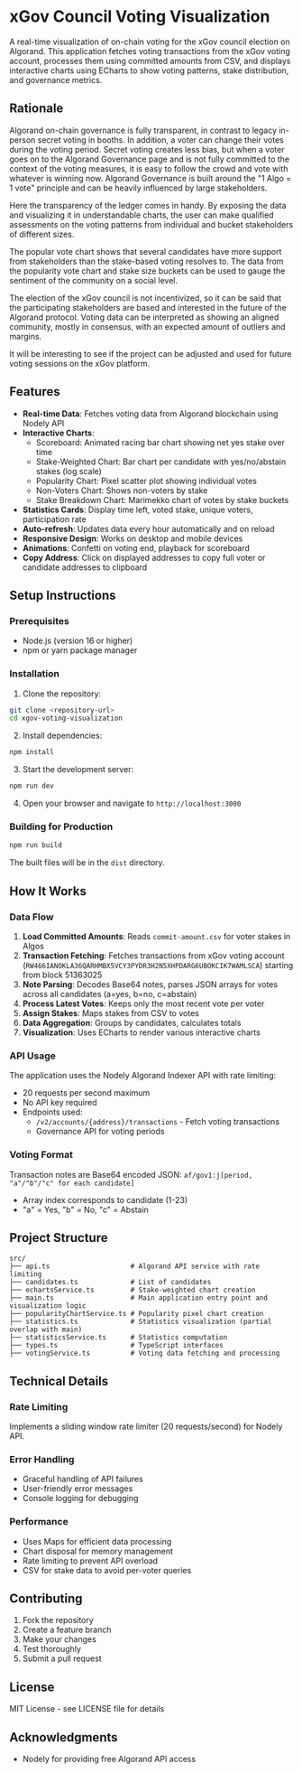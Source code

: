 # xGov Council Voting Visualization

A real-time visualization of on-chain voting for the xGov council election on Algorand. This application fetches voting transactions from the xGov voting account, processes them using committed amounts from CSV, and displays interactive charts using ECharts to show voting patterns, stake distribution, and governance metrics.

## Rationale

Algorand on-chain governance is fully transparent, in contrast to legacy in-person secret voting in booths. In addition, a voter can change their votes during the voting period. Secret voting creates less bias, but when a voter goes on to the Algorand Governance page and is not fully committed to the context of the voting measures, it is easy to follow the crowd and vote with whatever is winning now. Algorand Governance is built around the "1 Algo = 1 vote" principle and can be heavily influenced by large stakeholders.

Here the transparency of the ledger comes in handy. By exposing the data and visualizing it in understandable charts, the user can make qualified assessments on the voting patterns from individual and bucket stakeholders of different sizes.

The popular vote chart shows that several candidates have more support from stakeholders than the stake-based voting resolves to. The data from the popularity vote chart and stake size buckets can be used to gauge the sentiment of the community on a social level.

The election of the xGov council is not incentivized, so it can be said that the participating stakeholders are based and interested in the future of the Algorand protocol. Voting data can be interpreted as showing an aligned community, mostly in consensus, with an expected amount of outliers and margins.

It will be interesting to see if the project can be adjusted and used for future voting sessions on the xGov platform.

## Features

- **Real-time Data**: Fetches voting data from Algorand blockchain using Nodely API
- **Interactive Charts**: 
  - Scoreboard: Animated racing bar chart showing net yes stake over time
  - Stake-Weighted Chart: Bar chart per candidate with yes/no/abstain stakes (log scale)
  - Popularity Chart: Pixel scatter plot showing individual votes
  - Non-Voters Chart: Shows non-voters by stake
  - Stake Breakdown Chart: Marimekko chart of votes by stake buckets
- **Statistics Cards**: Display time left, voted stake, unique voters, participation rate
- **Auto-refresh**: Updates data every hour automatically and on reload
- **Responsive Design**: Works on desktop and mobile devices
- **Animations**: Confetti on voting end, playback for scoreboard
- **Copy Address**: Click on displayed addresses to copy full voter or candidate addresses to clipboard


## Setup Instructions

### Prerequisites

- Node.js (version 16 or higher)
- npm or yarn package manager

### Installation

1. Clone the repository:
```bash
git clone <repository-url>
cd xgov-voting-visualization
```

2. Install dependencies:
```bash
npm install
```

3. Start the development server:
```bash
npm run dev
```

4. Open your browser and navigate to `http://localhost:3000`

### Building for Production

```bash
npm run build
```

The built files will be in the `dist` directory.

## How It Works

### Data Flow

1. **Load Committed Amounts**: Reads `commit-amount.csv` for voter stakes in Algos
2. **Transaction Fetching**: Fetches transactions from xGov voting account (`RW466IANOKLA36QARHMBX5VCY3PYDR3H2N5XHPDARG6UBOKCIK7WAMLSCA`) starting from block 51363025
3. **Note Parsing**: Decodes Base64 notes, parses JSON arrays for votes across all candidates (a=yes, b=no, c=abstain)
4. **Process Latest Votes**: Keeps only the most recent vote per voter
5. **Assign Stakes**: Maps stakes from CSV to votes
6. **Data Aggregation**: Groups by candidates, calculates totals
7. **Visualization**: Uses ECharts to render various interactive charts

### API Usage

The application uses the Nodely Algorand Indexer API with rate limiting:
- 20 requests per second maximum
- No API key required
- Endpoints used:
  - `/v2/accounts/{address}/transactions` - Fetch voting transactions
  - Governance API for voting periods

### Voting Format

Transaction notes are Base64 encoded JSON: `af/gov1:j[period, "a"/"b"/"c" for each candidate]`
- Array index corresponds to candidate (1-23)
- "a" = Yes, "b" = No, "c" = Abstain

## Project Structure

```
src/
├── api.ts                    # Algorand API service with rate limiting
├── candidates.ts             # List of candidates
├── echartsService.ts         # Stake-weighted chart creation
├── main.ts                   # Main application entry point and visualization logic
├── popularityChartService.ts # Popularity pixel chart creation
├── statistics.ts             # Statistics visualization (partial overlap with main)
├── statisticsService.ts      # Statistics computation
├── types.ts                  # TypeScript interfaces
├── votingService.ts          # Voting data fetching and processing
```

## Technical Details

### Rate Limiting

Implements a sliding window rate limiter (20 requests/second) for Nodely API.

### Error Handling

- Graceful handling of API failures
- User-friendly error messages
- Console logging for debugging

### Performance

- Uses Maps for efficient data processing
- Chart disposal for memory management
- Rate limiting to prevent API overload
- CSV for stake data to avoid per-voter queries

## Contributing

1. Fork the repository
2. Create a feature branch
3. Make your changes
4. Test thoroughly
5. Submit a pull request

## License

MIT License - see LICENSE file for details

## Acknowledgments

- Nodely for providing free Algorand API access